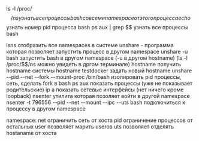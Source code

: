 ls -l /proc/$$/ns узнать все процессы bash со всеми namespace от этого процесса
echo $$ узнать номер pid процесса bash
ps aux | grep $$ узнать все процессы bash

lsns отобразить все namespaces в системе
unshare - программа которая позволяет запустить процесс в другом namespace
    unshare -u bash запустить bash в другом namespace (-u в другом hostname) (ls -l /proc/$$/ns можно увидеть в дргом терминале) 
    hostname получить hostname системы
    hostname testdocker задать новый hostname
    unshare --pid --net --fork --mount-proc /bin/bash изолировать pid процессы, сеть, сделать fork в bash
    ps aux показать процессы (уже не показывает родительские)
    ip a показать сетевые интерфейсы (нет ничего кроме loopback)
    nsenter утилита которая позоляет войти в другой namespace
    nsenter -t 796556 --pid --net --mount --ipc --uts bash подключиться к процессу в другом namespace
    
 


namespace:
    net ограничить сеть от хоста
    pid ограничение процессов от остальных
    user позволяет марить userов
    uts позволяет отделять hostaname от хоста

